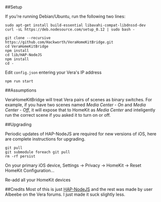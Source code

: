 ##Setup

If you're running Debian/Ubuntu, run the following two lines:
```
sudo apt-get install build-essential libavahi-compat-libdnssd-dev
curl -sL https://deb.nodesource.com/setup_0.12 | sudo bash -
```

```
git clone --recursive https://github.com/Hackworth/VeraHomeKitBridge.git
cd VeraHomeKitBridge
npm install
cd lib/HAP-NodeJS
npm install
cd -
```

Edit `config.json` entering your Vera's IP address

`npm run start`

##Assumptions

VeraHomeKitBridge will treat Vera pairs of scenes as binary switches.
For example, if you have two scenes named *Media Center - On* and
*Media Center - Off*, it will expose that to HomeKit as *Media Center*
and inteligently run the correct scene if you asked it to turn on or
off.

##Upgrading

Periodic updates of HAP-NodeJS are required for new versions of iOS,
here are complete instructions for upgrading.

```
git pull
git submodule foreach git pull
rm -rf persist
```
On your primary iOS device, Settings -> Privacy -> HomeKit -> Reset
HomeKit Configuration...

Re-add all your HomeKit devices

##Credits
Most of this is just [HAP-NodeJS](https://github.com/KhaosT/HAP-NodeJS)
and the rest was made by user Albeebe on the Vera forums. I just made it
suck slightly less.
